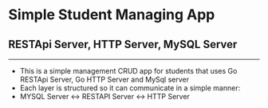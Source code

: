 # Simple Student Managing App 
## RESTApi Server, HTTP Server, MySQL Server
---
* This is a simple management CRUD app for students that uses Go RESTApi Server, Go HTTP Server and MySql server
* Each layer is structured so it can communicate in a simple manner:
* MYSQL Server <-> RESTAPI Server <-> HTTP Server
